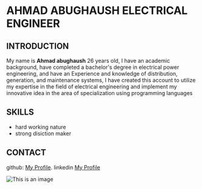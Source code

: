 # AHMAD ABUGHAUSH  ELECTRICAL ENGINEER 

## INTRODUCTION
My name is **Ahmad abughaush**  26 years old, I have an academic background, have completed a bachelor's degree in electrical power engineering, and have an Experience and knowledge of distribution, generation, and maintenance systems, I have created this account to utilize my expertise in the field of electrical engineering and implement my innovative idea in the area of specialization using programming languages 

## SKILLS 
+  hard working nature
+ strong disiction maker 

## CONTACT
github: [My Profile](https://github.com/Ahmad-abughaush).
linkedin [ My Profile](https://www.linkedin.com/in/ahmad-abughaush-243238204/)

![This is an image](https://myoctocat.com/assets/images/base-octocat.svg)






